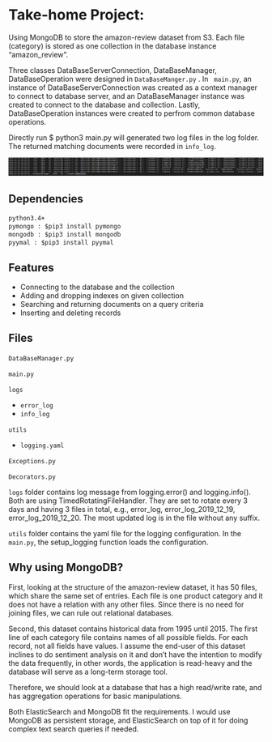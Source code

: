# Take-home Project: 
Using MongoDB to store the amazon-review dataset from S3. Each file (category) is stored as one collection in the database instance “amazon_review”. 

Three classes DataBaseServerConnection, DataBaseManager, DataBaseOperation were designed in `DataBaseManger.py` . In ` main.py`, an instance of DataBaseServerConnection was created as a context manager to connect to database server, and an DataBaseManager instance was created to connect to the database and collection. Lastly, DataBaseOperation instances were created to perfrom common database operations.

Directly run $ python3 main.py will generated two log files in the log folder. The returned matching documents were recorded in `info_log`.

<img src="result.JPG" alt="result_in_info_log"  />

## Dependencies
```
python3.4+ 
pymongo : $pip3 install pymongo	
mongodb : $pip3 install mongodb
pyymal : $pip3 install pyymal
```
## Features
- Connecting to the database and the collection
- Adding and dropping indexes on given collection
- Searching and returning documents on a query criteria
- Inserting and deleting records

## Files
`DataBaseManager.py`

`main.py`

`logs`

   - `error_log`
   - `info_log`

`utils`

  - `logging.yaml`

`Exceptions.py`

`Decorators.py`

`logs` folder contains log message from logging.error() and logging.info(). Both are using TimedRotatingFileHandler. They are set to rotate every 3 days and having 3 files in total, e.g., error_log, error_log_2019_12_19, error_log_2019_12_20. The most updated log is in the file without any suffix.

`utils` folder contains the yaml file for the logging configuration. In the ` main.py`, the setup_logging function loads the configuration.



## Why using MongoDB? 

First, looking at the structure of the amazon-review dataset, it has 50 files, which share the same set of entries. Each file is one product category and it does not have a relation with any other files. Since there is no need for joining files, we can rule out relational databases.

Second, this dataset contains historical data from 1995 until 2015. The first line of each category file contains names of all possible fields. For each record, not all fields have values. I assume the end-user of this dataset inclines to do sentiment analysis on it and don’t have the intention to modify the data frequently, in other words, the application is read-heavy and the database will serve as a long-term storage tool. 

Therefore, we should look at a database that has a high read/write rate, and has aggregation operations for basic manipulations.

Both ElasticSearch and MongoDB fit the requirements. I would use MongoDB as persistent storage, and ElasticSearch on top of it for doing complex text search queries if needed.

